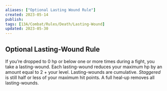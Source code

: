 ```yaml
---
aliases: ["Optional Lasting Wound Rule"]
created: 2023-05-14
publish: 
tags: [13A/Combat/Rules/Death/Lasting-Wound]
updated: 2023-05-30
---
```


## Optional Lasting-Wound Rule

If you’re dropped to 0 hp or below one or more times during a fight, you take a lasting-wound. Each lasting-wound reduces your maximum hp by an amount equal to 2 + your level. Lasting-wounds are cumulative. *Staggered* is still half or less of your maximum hit points. A full heal-up removes all lasting-wounds.